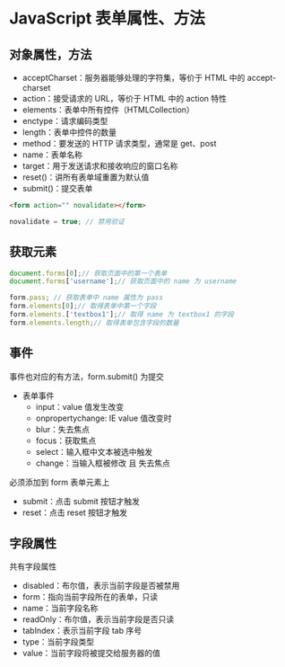 # JavaScript 表单属性、方法

## 对象属性，方法

- acceptCharset：服务器能够处理的字符集，等价于 HTML 中的 accept-charset
- action：接受请求的 URL，等价于 HTML 中的 action 特性
- elements：表单中所有控件（HTMLCollection）
- enctype：请求编码类型
- length：表单中控件的数量
- method：要发送的 HTTP 请求类型，通常是 get、post
- name：表单名称
- target：用于发送请求和接收响应的窗口名称
- reset()：讲所有表单域重置为默认值
- submit()：提交表单

```html
<form action="" novalidate></form>
```

```js
novalidate = true; // 禁用验证
```

## 获取元素

```js
document.forms[0];// 获取页面中的第一个表单
document.forms['username'];// 获取页面中的 name 为 username

form.pass; // 获取表单中 name 属性为 pass
form.elements[0];// 取得表单中第一个字段
form.elements.['textbox1'];// 取得 name 为 textbox1 的字段
form.elements.length;// 取得表单包含字段的数量
```

## 事件

事件也对应的有方法，form.submit() 为提交

- 表单事件
  - input：value 值发生改变
  - onpropertychange: IE value 值改变时
  - blur：失去焦点
  - focus：获取焦点
  - select：输入框中文本被选中触发
  - change：当输入框被修改 且 失去焦点

必须添加到 form 表单元素上

- submit：点击 submit 按钮才触发
- reset：点击 reset 按钮才触发

## 字段属性

共有字段属性

- disabled：布尔值，表示当前字段是否被禁用
- form：指向当前字段所在的表单，只读
- name：当前字段名称
- readOnly：布尔值，表示当前字段是否只读
- tabIndex：表示当前字段 tab 序号
- type：当前字段类型
- value：当前字段将被提交给服务器的值
